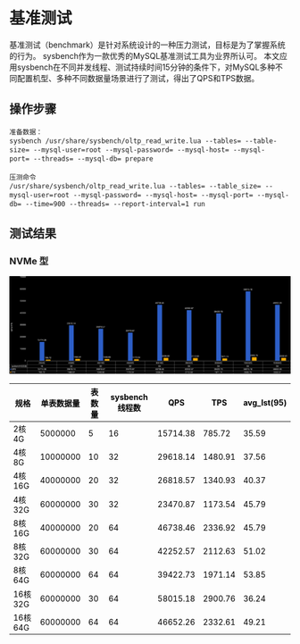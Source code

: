 # 基准测试

基准测试（benchmark）是针对系统设计的一种压力测试，目标是为了掌握系统的行为。
sysbench作为一款优秀的MySQL基准测试工具为业界所认可。
本文应用sysbench在不同并发线程、测试持续时间15分钟的条件下，对MySQL多种不同配置机型、多种不同数据量场景进行了测试，得出了QPS和TPS数据。



## 操作步骤
```plain
准备数据：
sysbench /usr/share/sysbench/oltp_read_write.lua --tables= --table-size= --mysql-user=root --mysql-password= --mysql-host= --mysql-port= --threads= --mysql-db= prepare
 
压测命令
/usr/share/sysbench/oltp_read_write.lua --tables= --table_size= --mysql-user=root --mysql-password= --mysql-host= --mysql-port= --mysql-db= --time=900 --threads= --report-interval=1 run
```


## 测试结果

### NVMe 型

![image](/images/qps_tps.png)

| <font style="color:#000000;">规格</font> | <font style="color:#000000;">单表数据量</font> | <font style="color:#000000;">表数量</font> | <font style="color:#000000;">sysbench线程数</font> | <font style="color:#000000;">QPS</font> | <font style="color:#000000;">TPS</font> | <font style="color:#000000;">avg_lst(95)</font> |
| --- | --- | --- | --- | --- | --- | --- |
| <font style="color:#000000;">2核4G</font> | <font style="color:#000000;">5000000</font> | <font style="color:#000000;">5</font> | <font style="color:#000000;">16</font> | <font style="color:#000000;">15714.38</font> | <font style="color:#000000;">785.72</font> | <font style="color:#000000;">35.59</font> |
| <font style="color:#000000;">4核8G</font> | <font style="color:#000000;">10000000</font> | <font style="color:#000000;">10</font> | <font style="color:#000000;">32</font> | <font style="color:#000000;">29618.14</font> | <font style="color:#000000;">1480.91</font> | <font style="color:#000000;">37.56</font> |
| <font style="color:#000000;">4核16G</font> | <font style="color:#000000;">40000000</font> | <font style="color:#000000;">20</font> | <font style="color:#000000;">32</font> | <font style="color:#000000;">26818.57</font> | <font style="color:#000000;">1340.93</font> | <font style="color:#000000;">40.37</font> |
| <font style="color:#000000;">4核32G</font> | <font style="color:#000000;">60000000</font> | <font style="color:#000000;">30</font> | <font style="color:#000000;">32</font> | <font style="color:#000000;">23470.87</font> | <font style="color:#000000;">1173.54</font> | <font style="color:#000000;">45.79</font> |
| <font style="color:#000000;">8核16G</font> | <font style="color:#000000;">40000000</font> | <font style="color:#000000;">20</font> | <font style="color:#000000;">64</font> | <font style="color:#000000;">46738.46</font> | <font style="color:#000000;">2336.92</font> | <font style="color:#000000;">45.79</font> |
| <font style="color:#000000;">8核32G</font> | <font style="color:#000000;">60000000</font> | <font style="color:#000000;">30</font> | <font style="color:#000000;">64</font> | <font style="color:#000000;">42252.57</font> | <font style="color:#000000;">2112.63</font> | <font style="color:#000000;">51.02</font> |
| <font style="color:#000000;">8核64G</font> | <font style="color:#000000;">60000000</font> | <font style="color:#000000;">64</font> | <font style="color:#000000;">64</font> | <font style="color:#000000;">39422.73</font> | <font style="color:#000000;">1971.14</font> | <font style="color:#000000;">53.85</font> |
| <font style="color:#000000;">16核32G</font> | <font style="color:#000000;">60000000</font> | <font style="color:#000000;">30</font> | <font style="color:#000000;">64</font> | <font style="color:#000000;">58015.18</font> | <font style="color:#000000;">2900.76</font> | <font style="color:#000000;">36.24</font> |
| <font style="color:#000000;">16核64G</font> | <font style="color:#000000;">60000000</font> | <font style="color:#000000;">64</font> | <font style="color:#000000;">64</font> | <font style="color:#000000;">46652.26</font> | <font style="color:#000000;">2332.61</font> | <font style="color:#000000;">49.21</font> |

